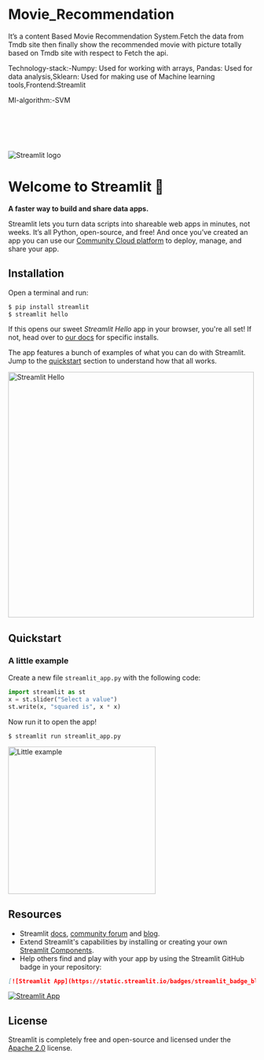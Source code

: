 # Movie_Recommendation
It’s a content Based Movie Recommendation System.Fetch the data from Tmdb site then finally show the recommended movie with picture totally based on Tmdb site with respect to Fetch the api.

Technology-stack:-Numpy: Used for working with arrays, Pandas: Used for data analysis,Sklearn: Used for making use of Machine learning tools,Frontend:Streamlit

Ml-algorithm:-SVM

<br>

<img src="https://user-images.githubusercontent.com/7164864/217935870-c0bc60a3-6fc0-4047-b011-7b4c59488c91.png" alt="Streamlit logo" style="margin-top:50px"></img>

# Welcome to Streamlit 👋

**A faster way to build and share data apps.**

Streamlit lets you turn data scripts into shareable web apps in minutes, not weeks. It’s all Python, open-source, and free! And once you’ve created an app you can use our [Community Cloud platform](https://streamlit.io/cloud) to deploy, manage, and share your app.


## Installation

Open a terminal and run:

```bash
$ pip install streamlit
$ streamlit hello
```

If this opens our sweet _Streamlit Hello_ app in your browser, you're all set! If not, head over to [our docs](https://docs.streamlit.io/library/get-started) for specific installs.

The app features a bunch of examples of what you can do with Streamlit. Jump to the [quickstart](#quickstart) section to understand how that all works.

<img src="https://user-images.githubusercontent.com/7164864/217936487-1017784e-68ec-4e0d-a7f6-6b97525ddf88.gif" alt="Streamlit Hello" width=500 href="none"></img>

## Quickstart

### A little example

Create a new file `streamlit_app.py` with the following code:
```python
import streamlit as st
x = st.slider("Select a value")
st.write(x, "squared is", x * x)
```

Now run it to open the app!
```
$ streamlit run streamlit_app.py
```

<img src="https://user-images.githubusercontent.com/7164864/215172915-cf087c56-e7ae-449a-83a4-b5fa0328d954.gif" width=300 alt="Little example"></img>






## Resources

- Streamlit [docs](https://docs.streamlit.io), [community forum](https://discuss.streamlit.io) and [blog](https://blog.streamlit.io).
- Extend Streamlit's capabilities by installing or creating your own [Streamlit Components](http://components.streamlit.app/).
- Help others find and play with your app by using the Streamlit GitHub badge in your repository:
```markdown
[![Streamlit App](https://static.streamlit.io/badges/streamlit_badge_black_white.svg)](URL_TO_YOUR_APP)
```
[![Streamlit App](https://static.streamlit.io/badges/streamlit_badge_black_white.svg)](https://share.streamlit.io/streamlit/roadmap)

## License

Streamlit is completely free and open-source and licensed under the [Apache 2.0](https://www.apache.org/licenses/LICENSE-2.0) license.



